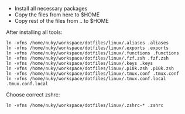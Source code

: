 * Install all necessary packages
* Copy the files from here to $HOME
* Copy rest of the files from .. to $HOME

After installing all tools:

```shell
ln -vfns /home/nuky/workspace/dotfiles/linux/.aliases .aliases
ln -vfns /home/nuky/workspace/dotfiles/linux/.exports .exports
ln -vfns /home/nuky/workspace/dotfiles/linux/.functions .functions
ln -vfns /home/nuky/workspace/dotfiles/linux/.fzf.zsh .fzf.zsh
ln -vfns /home/nuky/workspace/dotfiles/linux/.keys .keys
ln -vfns /home/nuky/workspace/dotfiles/linux/.p10k.zsh .p10k.zsh
ln -vfns /home/nuky/workspace/dotfiles/linux/.tmux.conf .tmux.conf
ln -vfns /home/nuky/workspace/dotfiles/linux/.tmux.conf.local .tmux.conf.local
```

Choose correct zshrc:

```shell
ln -vfns /home/nuky/workspace/dotfiles/linux/.zshrc-* .zshrc
```
